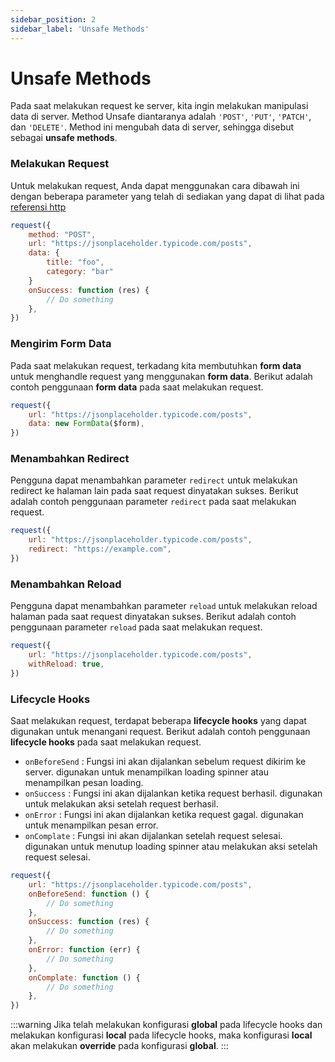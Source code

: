 ```yaml
---
sidebar_position: 2
sidebar_label: 'Unsafe Methods'
---
```


# Unsafe Methods

Pada saat melakukan request ke server, kita ingin melakukan manipulasi data di server. Method Unsafe diantaranya adalah `'POST'`, `'PUT'`, `'PATCH'`, dan `'DELETE'`. Method ini mengubah data di server, sehingga disebut sebagai **unsafe methods**. 

### Melakukan Request
Untuk melakukan request, Anda dapat menggunakan cara dibawah ini dengan beberapa parameter yang telah di sediakan yang dapat di lihat pada [referensi http](../api-reference.md)
```js
request({
    method: "POST",
    url: "https://jsonplaceholder.typicode.com/posts",
    data: {
        title: "foo",
        category: "bar"
    }
    onSuccess: function (res) {
        // Do something
    },
})
```

### Mengirim Form Data
Pada saat melakukan request, terkadang kita membutuhkan **form data** untuk menghandle request yang menggunakan **form data**. Berikut adalah contoh penggunaan **form data** pada saat melakukan request.
```js
request({
    url: "https://jsonplaceholder.typicode.com/posts",
    data: new FormData($form),
})
```

### Menambahkan Redirect
Pengguna dapat menambahkan parameter `redirect` untuk melakukan redirect ke halaman lain pada saat request dinyatakan sukses. Berikut adalah contoh penggunaan parameter `redirect` pada saat melakukan request.
```js
request({
    url: "https://jsonplaceholder.typicode.com/posts",
    redirect: "https://example.com",
})
```

### Menambahkan Reload
Pengguna dapat menambahkan parameter `reload` untuk melakukan reload halaman pada saat request dinyatakan sukses. Berikut adalah contoh penggunaan parameter `reload` pada saat melakukan request.
```js
request({
    url: "https://jsonplaceholder.typicode.com/posts",
    withReload: true,
})
```

### Lifecycle Hooks
Saat melakukan request, terdapat beberapa **lifecycle hooks** yang dapat digunakan untuk menangani request. Berikut adalah contoh penggunaan **lifecycle hooks** pada saat melakukan request.
- `onBeforeSend` : Fungsi ini akan dijalankan sebelum request dikirim ke server. digunakan untuk menampilkan loading spinner atau menampilkan pesan loading.
- `onSuccess` : Fungsi ini akan dijalankan ketika request berhasil. digunakan untuk melakukan aksi setelah request berhasil.
- `onError` : Fungsi ini akan dijalankan ketika request gagal. digunakan untuk menampilkan pesan error. 
- `onComplate` : Fungsi ini akan dijalankan setelah request selesai. digunakan untuk menutup loading spinner atau melakukan aksi setelah request selesai.
```js
request({
    url: "https://jsonplaceholder.typicode.com/posts",
    onBeforeSend: function () {
        // Do something
    },
    onSuccess: function (res) {
        // Do something
    },
    onError: function (err) {
        // Do something
    },
    onComplate: function () {
        // Do something
    },
})
```

:::warning
Jika telah melakukan konfigurasi **global** pada lifecycle hooks dan melakukan konfigurasi **local** pada lifecycle hooks, maka konfigurasi **local** akan melakukan **override** pada konfigurasi **global**.
:::